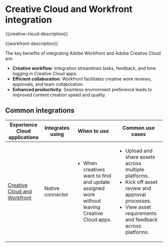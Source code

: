 ---
---

# Creative Cloud and Workfront integration

{{creative-cloud-description}}

{{workfront-description}}

The key benefits of integrating Adobe Workfront and Adobe Creative Cloud are:

+ **Creative workflow**: Integration streamlines tasks, feedback, and time logging in Creative Cloud apps.
+ **Efficient collaboration**: Workfront facilitates creative work reviews, approvals, and team collaboration.
+ **Enhanced productivity**: Seamless environment preference leads to improved content creation speed and quality.

## Common integrations

<table>
    <thead>
        <tr>
            <th>Experience Cloud applications</th>
            <th>Integrates using</th>
            <th>When to use</th>
            <th>Common use cases</th>
        </tr>
    </thead>
    <tbody>
        <tr>
            <td><a href="https://experienceleague.adobe.com/docs/workfront-learn/tutorials-workfront/integrations/adobe-creative-cloud/use-adobe-workfront-extensions-for-creative-cloud.html" target="_blank" rel="noreferrer">Creative Cloud and Workfront</a></td>
            <td>Native connector</td>
            <td>
                <ul>
                    <li>When creatives want to find and update assigned work without leaving Creative Cloud apps.</li>
                </ul>
            </td>
            <td>
              <ul>
                <li>Upload and share assets across multiple platforms.</li>
                <li>Kick off asset review and approval processes.</li>
                <li>View asset requirements and feedback across platforms.</li>  
              </ul>
            </td>
        </tr>       
    </tbody>          
</table>
